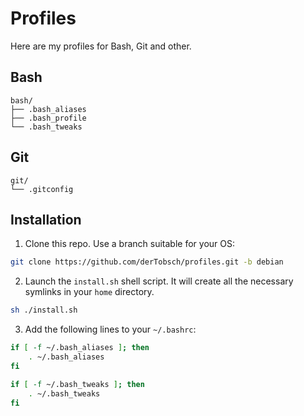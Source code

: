 # Profiles

Here are my profiles for Bash, Git and other.

## Bash

```
bash/
├── .bash_aliases
├── .bash_profile
└── .bash_tweaks
```

## Git
```
git/
└── .gitconfig
```

## Installation

1. Clone this repo. Use a branch suitable for your OS:

```bash
git clone https://github.com/derTobsch/profiles.git -b debian
```

2. Launch the `install.sh` shell script. It will create all the necessary symlinks in your `home` directory.

```bash
sh ./install.sh
```

3. Add the following lines to your `~/.bashrc`:

```bash
if [ -f ~/.bash_aliases ]; then
    . ~/.bash_aliases
fi

if [ -f ~/.bash_tweaks ]; then
    . ~/.bash_tweaks
fi
```
